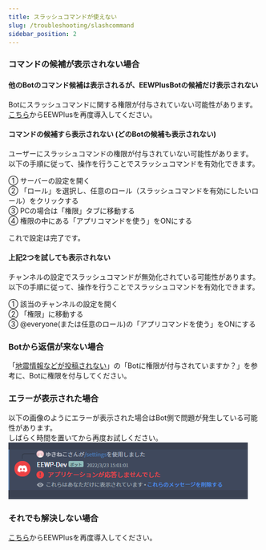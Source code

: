 ```yaml
---
title: スラッシュコマンドが使えない
slug: /troubleshooting/slashcommand
sidebar_position: 2
---
```


### コマンドの候補が表示されない場合
#### 他のBotのコマンド候補は表示されるが、EEWPlusBotの候補だけ表示されない
Botにスラッシュコマンドに関する権限が付与されていない可能性があります。  
[こちら](/invite)からEEWPlusを再度導入してください。  

#### コマンドの候補すら表示されない (どのBotの候補も表示されない)
ユーザーにスラッシュコマンドの権限が付与されていない可能性があります。  
以下の手順に従って、操作を行うことでスラッシュコマンドを有効化できます。
  
① サーバーの設定を開く  
② 「ロール」を選択し、任意のロール（スラッシュコマンドを有効にしたいロール）をクリックする  
③ PCの場合は「権限」タブに移動する  
④ 権限の中にある「アプリコマンドを使う」をONにする  
  
これで設定は完了です。

#### 上記2つを試しても表示されない
チャンネルの設定でスラッシュコマンドが無効化されている可能性があります。  
以下の手順に従って、操作を行うことでスラッシュコマンドを有効化できます。  
  
① 該当のチャンネルの設定を開く  
② 「権限」に移動する  
③ @everyone(または任意のロール)の「アプリコマンドを使う」をONにする  

### Botから返信が来ない場合
「[地震情報などが投稿されない](message.md)」の「Botに権限が付与されていますか？」を参考に、Botに権限を付与してください。

### エラーが表示された場合
以下の画像のようにエラーが表示された場合はBot側で問題が発生している可能性があります。  
しばらく時間を置いてから再度お試しください。  
![img](/img/docs/troubleshooting/slashcommand/error.png)

### それでも解決しない場合
[こちら](/invite)からEEWPlusを再度導入してください。  